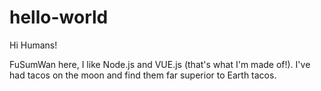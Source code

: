 # hello-world

Hi Humans!

FuSumWan here, I like Node.js and VUE.js (that's what I'm made of!).
I've had tacos on the moon and find them far superior to Earth tacos.


